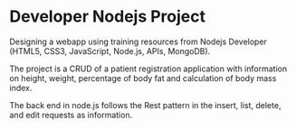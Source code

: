 # Developer Nodejs Project

Designing a webapp using training resources from Nodejs Developer (HTML5, CSS3, JavaScript, Node.js, APIs, MongoDB).

The project is a CRUD of a patient registration application with information on height, weight, percentage of body fat and calculation of body mass index.

The back end in node.js follows the Rest pattern in the insert, list, delete, and edit requests as information.
